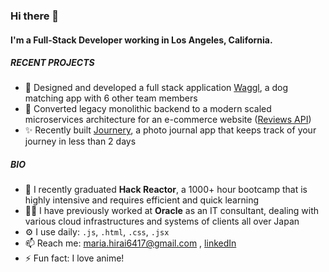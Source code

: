 ### Hi there 👋

#### I'm a Full-Stack Developer working in Los Angeles, California.

##### RECENT PROJECTS

- 🐶 Designed and developed a full stack application [Waggl](http://3.82.138.253:5000), a dog matching app with 6 other team members
- 👗 Converted legacy monolithic backend to a modern scaled microservices architecture for an e-commerce website ([Reviews API](https://github.com/Team-Thorium/Reviews))
- ✨ Recently built [Journery](https://journery.herokuapp.com/), a photo journal app that keeps track of your journey in less than 2 days 

##### BIO

- 🏫 I recently graduated **Hack Reactor**, a 1000+ hour bootcamp that is highly intensive and requires efficient and quick learning
- 👩‍💻 I have previously worked at **Oracle** as an IT consultant, dealing with various cloud infrastructures and systems of clients all over Japan 
- ⚙️ I use daily: `.js`, `.html`, `.css`, `.jsx`
- 📫 Reach me: maria.hirai6417@gmail.com , [linkedIn](https://www.linkedin.com/in/mariahirai/)
- ⚡️ Fun fact: I love anime!
